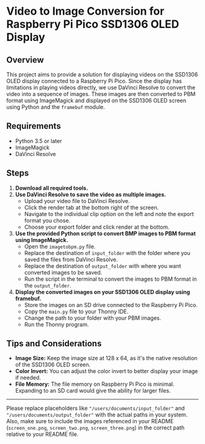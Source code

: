 # Video to Image Conversion for Raspberry Pi Pico SSD1306 OLED Display

## Overview

This project aims to provide a solution for displaying videos on the SSD1306 OLED display connected to a Raspberry Pi Pico. Since the display has limitations in playing videos directly, we use DaVinci Resolve to convert the video into a sequence of images. These images are then converted to PBM format using ImageMagick and displayed on the SSD1306 OLED screen using Python and the `framebuf` module.

## Requirements

- Python 3.5 or later
- ImageMagick
- DaVinci Resolve

## Steps

1. **Download all required tools.**
2. **Use DaVinci Resolve to save the video as multiple images.**
   - Upload your video file to DaVinci Resolve.
   - Click the render tab at the bottom right of the screen.
   - Navigate to the individual clip option on the left and note the export format you chose.
   - Choose your export folder and click render at the bottom.
3. **Use the provided Python script to convert BMP images to PBM format using ImageMagick.**
   - Open the `imagetobpm.py` file.
   - Replace the destination of `input_folder` with the folder where you saved the files from DaVinci Resolve.
   - Replace the destination of `output_folder` with where you want converted images to be saved.
   - Run the script in the terminal to convert the images to PBM format in the `output_folder`.
4. **Display the converted images on your SSD1306 OLED display using framebuf.**
   - Store the images on an SD drive connected to the Raspberry Pi Pico.
   - Copy the `main.py` file to your Thonny IDE.
   - Change the path to your folder with your PBM images.
   - Run the Thonny program.

## Tips and Considerations

- **Image Size:** Keep the image size at 128 x 64, as it's the native resolution of the SSD1306 OLED screen.
- **Color Invert:** You can adjust the color invert to better display your image if needed.
- **File Memory:** The file memory on Raspberry Pi Pico is minimal. Expanding to an SD card would give the ability for larger files.

---

Please replace placeholders like `"/users/documents/input_folder"` and `"/users/documents/output_folder"` with the actual paths in your system. Also, make sure to include the images referenced in your README (`screen_one.png`, `screen_two.png`, `screen_three.png`) in the correct path relative to your README file.
